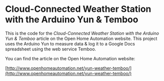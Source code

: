 Cloud-Connected Weather Station with the Arduino Yun & Temboo
==================

This is the code for the *Cloud-Connected Weather Station with the Arduino Yun & Temboo* article on the Open Home Automation website. This project uses the Arduino Yun to measure data & log it to a Google Docs spreadsheet using the web service Temboo.

You can find the article on the Open Home Automation website:

[http://www.openhomeautomation.net/yun-weather-temboo/](http://www.openhomeautomation.net/yun-weather-temboo/)
